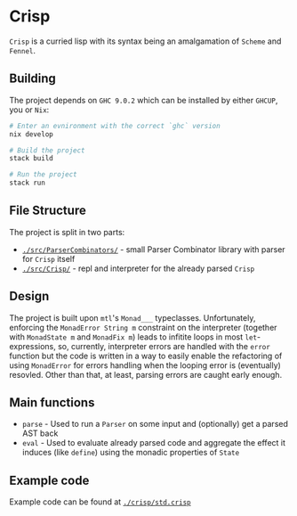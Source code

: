 # Crisp

`Crisp` is a curried lisp with its syntax being an amalgamation of `Scheme` and `Fennel`.

## Building

The project depends on `GHC 9.0.2` which can be installed by either `GHCUP`, you or `Nix`:

```bash
# Enter an evnironment with the correct `ghc` version
nix develop

# Build the project
stack build

# Run the project
stack run
```

## File Structure

The project is split in two parts:
- [`./src/ParserCombinators/`](./src/ParserCombinators/) - small Parser Combinator library with parser for `Crisp` itself
- [`./src/Crisp/`](./src/Crisp/) - repl and interpreter for the already parsed `Crisp`

## Design

The project is built upon `mtl`'s `Monad___` typeclasses. Unfortunately, enforcing the `MonadError String m` constraint on the interpreter (together with `MonadState m` and `MonadFix m`) leads to infitite loops in most `let`-expressions, so, currently, interpreter errors are handled with the `error` function but the code is written in a way to easily enable the refactoring of using `MonadError` for errors handling when the looping error is (eventually) resovled.
Other than that, at least, parsing errors are caught early enough.

## Main functions

- `parse` - Used to run a `Parser` on some input and (optionally) get a parsed AST back
- `eval` - Used to evaluate already parsed code and aggregate the effect it induces (like `define`) using the monadic properties of `State`

## Example code

Example code can be found at [`./crisp/std.crisp`](./crisp/std.crisp)

